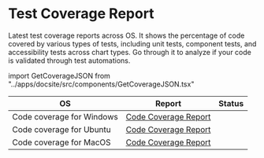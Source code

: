 # Test Coverage Report
Latest test coverage reports across OS.
It shows the percentage of code covered by various types of tests, including unit tests, component tests, and accessibility tests across chart types.
Go through it to analyze if your code is validated through test automations.

import GetCoverageJSON from "../apps/docsite/src/components/GetCoverageJSON.tsx"

| OS | Report | Status |
|----|------|--------|
| Code coverage for Windows | [Code Coverage Report](https://proud-island-067885010.4.azurestaticapps.net/windows-latest/index.html) | <GetCoverageJSON OS="Windows"/> |
| Code coverage for Ubuntu | [Code Coverage Report](https://proud-island-067885010.4.azurestaticapps.net/ubuntu-latest/index.html) | <GetCoverageJSON OS="Ubuntu"/>  |
| Code coverage for MacOS | [Code Coverage Report](https://proud-island-067885010.4.azurestaticapps.net/macos-latest/index.html) | <GetCoverageJSON OS="MacOS"/> |

